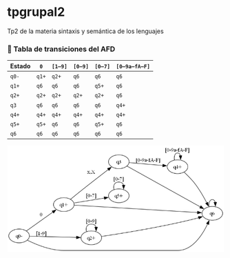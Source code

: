 # tpgrupal2
Tp2 de la materia sintaxis y semántica de los lenguajes
### 🧮 Tabla de transiciones del AFD

| Estado | `0`   | `[1–9]` | `[0–9]` | `[0–7]` | `[0–9a–fA–F]` |
|--------|-------|---------|---------|---------|---------------|
| `q0-`  | `q1+` | `q2+`   | `q6`    | `q6`    | `q6`          |
| `q1+`  | `q6`  | `q6`    | `q6`    | `q5+`   | `q6`          |
| `q2+`  | `q2+` | `q2+`   | `q2+`   | `q2+`   | `q6`          |
| `q3`   | `q6`  | `q6`    | `q6`    | `q6`    | `q4+`         |
| `q4+`  | `q4+` | `q4+`   | `q4+`   | `q4+`   | `q4+`         |
| `q5+`  | `q5+` | `q6`    | `q6`    | `q5+`   | `q6`          |
| `q6`   | `q6`  | `q6`    | `q6`    | `q6`    | `q6`          |

![Digrafo del AFD para constantes enteras decimales, hexadecimales y octales](digrafo.png)
